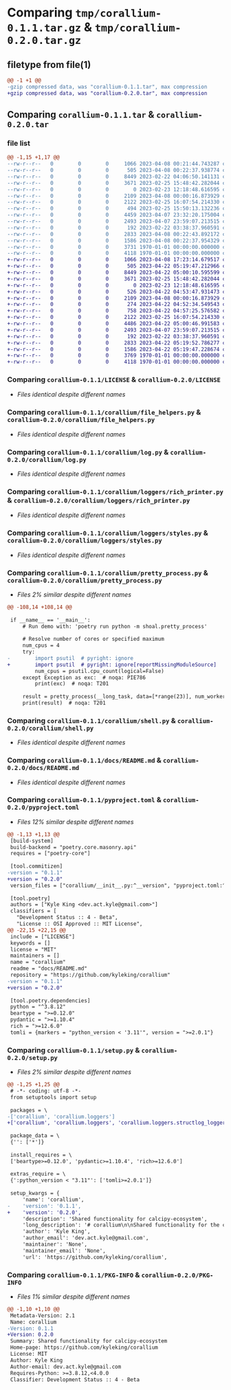 # Comparing `tmp/corallium-0.1.1.tar.gz` & `tmp/corallium-0.2.0.tar.gz`

## filetype from file(1)

```diff
@@ -1 +1 @@
-gzip compressed data, was "corallium-0.1.1.tar", max compression
+gzip compressed data, was "corallium-0.2.0.tar", max compression
```

## Comparing `corallium-0.1.1.tar` & `corallium-0.2.0.tar`

### file list

```diff
@@ -1,15 +1,17 @@
--rw-r--r--   0        0        0     1066 2023-04-08 00:21:44.743287 corallium-0.1.1/LICENSE
--rw-r--r--   0        0        0      505 2023-04-08 00:22:37.938774 corallium-0.1.1/corallium/__init__.py
--rw-r--r--   0        0        0     8449 2023-02-22 04:06:50.141131 corallium-0.1.1/corallium/file_helpers.py
--rw-r--r--   0        0        0     3671 2023-02-25 15:48:42.282044 corallium-0.1.1/corallium/log.py
--rw-r--r--   0        0        0        0 2023-02-23 12:18:48.616595 corallium-0.1.1/corallium/loggers/__init__.py
--rw-r--r--   0        0        0     2109 2023-04-08 00:00:16.873929 corallium-0.1.1/corallium/loggers/rich_printer.py
--rw-r--r--   0        0        0     2122 2023-02-25 16:07:54.214330 corallium-0.1.1/corallium/loggers/styles.py
--rw-r--r--   0        0        0      494 2023-02-25 15:50:13.132236 corallium-0.1.1/corallium/loggers/writer.py
--rw-r--r--   0        0        0     4459 2023-04-07 23:32:20.175004 corallium-0.1.1/corallium/pretty_process.py
--rw-r--r--   0        0        0     2493 2023-04-07 23:59:07.213515 corallium-0.1.1/corallium/shell.py
--rw-r--r--   0        0        0      192 2023-02-22 03:38:37.960591 corallium-0.1.1/corallium/tomllib.py
--rw-r--r--   0        0        0     2833 2023-04-08 00:22:43.892172 corallium-0.1.1/docs/README.md
--rw-r--r--   0        0        0     1586 2023-04-08 00:22:37.954329 corallium-0.1.1/pyproject.toml
--rw-r--r--   0        0        0     3731 1970-01-01 00:00:00.000000 corallium-0.1.1/setup.py
--rw-r--r--   0        0        0     4118 1970-01-01 00:00:00.000000 corallium-0.1.1/PKG-INFO
+-rw-r--r--   0        0        0     1066 2023-04-08 17:23:14.679517 corallium-0.2.0/LICENSE
+-rw-r--r--   0        0        0      505 2023-04-22 05:19:47.212966 corallium-0.2.0/corallium/__init__.py
+-rw-r--r--   0        0        0     8449 2023-04-22 05:00:10.595599 corallium-0.2.0/corallium/file_helpers.py
+-rw-r--r--   0        0        0     3671 2023-02-25 15:48:42.282044 corallium-0.2.0/corallium/log.py
+-rw-r--r--   0        0        0        0 2023-02-23 12:18:48.616595 corallium-0.2.0/corallium/loggers/__init__.py
+-rw-r--r--   0        0        0      526 2023-04-22 04:53:47.931473 corallium-0.2.0/corallium/loggers/plain_printer.py
+-rw-r--r--   0        0        0     2109 2023-04-08 00:00:16.873929 corallium-0.2.0/corallium/loggers/rich_printer.py
+-rw-r--r--   0        0        0      274 2023-04-22 04:52:34.549543 corallium-0.2.0/corallium/loggers/structlog_logger/__init__.py
+-rw-r--r--   0        0        0      758 2023-04-22 04:57:25.576582 corallium-0.2.0/corallium/loggers/structlog_logger/_structlog_logger.py
+-rw-r--r--   0        0        0     2122 2023-02-25 16:07:54.214330 corallium-0.2.0/corallium/loggers/styles.py
+-rw-r--r--   0        0        0     4486 2023-04-22 05:00:46.991583 corallium-0.2.0/corallium/pretty_process.py
+-rw-r--r--   0        0        0     2493 2023-04-07 23:59:07.213515 corallium-0.2.0/corallium/shell.py
+-rw-r--r--   0        0        0      192 2023-02-22 03:38:37.960591 corallium-0.2.0/corallium/tomllib.py
+-rw-r--r--   0        0        0     2833 2023-04-22 05:19:52.786277 corallium-0.2.0/docs/README.md
+-rw-r--r--   0        0        0     1586 2023-04-22 05:19:47.228674 corallium-0.2.0/pyproject.toml
+-rw-r--r--   0        0        0     3769 1970-01-01 00:00:00.000000 corallium-0.2.0/setup.py
+-rw-r--r--   0        0        0     4118 1970-01-01 00:00:00.000000 corallium-0.2.0/PKG-INFO
```

### Comparing `corallium-0.1.1/LICENSE` & `corallium-0.2.0/LICENSE`

 * *Files identical despite different names*

### Comparing `corallium-0.1.1/corallium/file_helpers.py` & `corallium-0.2.0/corallium/file_helpers.py`

 * *Files identical despite different names*

### Comparing `corallium-0.1.1/corallium/log.py` & `corallium-0.2.0/corallium/log.py`

 * *Files identical despite different names*

### Comparing `corallium-0.1.1/corallium/loggers/rich_printer.py` & `corallium-0.2.0/corallium/loggers/rich_printer.py`

 * *Files identical despite different names*

### Comparing `corallium-0.1.1/corallium/loggers/styles.py` & `corallium-0.2.0/corallium/loggers/styles.py`

 * *Files identical despite different names*

### Comparing `corallium-0.1.1/corallium/pretty_process.py` & `corallium-0.2.0/corallium/pretty_process.py`

 * *Files 2% similar despite different names*

```diff
@@ -108,14 +108,14 @@
 
 if __name__ == '__main__':
     # Run demo with: 'poetry run python -m shoal.pretty_process'
 
     # Resolve number of cores or specified maximum
     num_cpus = 4
     try:
-        import psutil  # pyright: ignore
+        import psutil  # pyright: ignore[reportMissingModuleSource]
         num_cpus = psutil.cpu_count(logical=False)
     except Exception as exc:  # noqa: PIE786
         print(exc)  # noqa: T201
 
     result = pretty_process(__long_task, data=[*range(23)], num_workers=num_cpus)
     print(result)  # noqa: T201
```

### Comparing `corallium-0.1.1/corallium/shell.py` & `corallium-0.2.0/corallium/shell.py`

 * *Files identical despite different names*

### Comparing `corallium-0.1.1/docs/README.md` & `corallium-0.2.0/docs/README.md`

 * *Files identical despite different names*

### Comparing `corallium-0.1.1/pyproject.toml` & `corallium-0.2.0/pyproject.toml`

 * *Files 12% similar despite different names*

```diff
@@ -1,13 +1,13 @@
 [build-system]
 build-backend = "poetry.core.masonry.api"
 requires = ["poetry-core"]
 
 [tool.commitizen]
-version = "0.1.1"
+version = "0.2.0"
 version_files = ["corallium/__init__.py:^__version", "pyproject.toml:^version"]
 
 [tool.poetry]
 authors = ["Kyle King <dev.act.kyle@gmail.com>"]
 classifiers = [
   "Development Status :: 4 - Beta",
   "License :: OSI Approved :: MIT License",
@@ -22,15 +22,15 @@
 include = ["LICENSE"]
 keywords = []
 license = "MIT"
 maintainers = []
 name = "corallium"
 readme = "docs/README.md"
 repository = "https://github.com/kyleking/corallium"
-version = "0.1.1"
+version = "0.2.0"
 
 [tool.poetry.dependencies]
 python = "^3.8.12"
 beartype = ">=0.12.0"
 pydantic = ">=1.10.4"
 rich = ">=12.6.0"
 tomli = {markers = "python_version < '3.11'", version = ">=2.0.1"}
```

### Comparing `corallium-0.1.1/setup.py` & `corallium-0.2.0/setup.py`

 * *Files 2% similar despite different names*

```diff
@@ -1,25 +1,25 @@
 # -*- coding: utf-8 -*-
 from setuptools import setup
 
 packages = \
-['corallium', 'corallium.loggers']
+['corallium', 'corallium.loggers', 'corallium.loggers.structlog_logger']
 
 package_data = \
 {'': ['*']}
 
 install_requires = \
 ['beartype>=0.12.0', 'pydantic>=1.10.4', 'rich>=12.6.0']
 
 extras_require = \
 {':python_version < "3.11"': ['tomli>=2.0.1']}
 
 setup_kwargs = {
     'name': 'corallium',
-    'version': '0.1.1',
+    'version': '0.2.0',
     'description': 'Shared functionality for calcipy-ecosystem',
     'long_description': '# corallium\n\nShared functionality for the calcipy-ecosystem.\n\n## Installation\n\n1. `poetry add corallium`\n\n1. Take advantage of the logger or other common functionality\n\n    ```sh\n    form corallium.log import logger\n\n    logger.info(\'Hello!\')\n    ```\n\n## Usage\n\n<!-- < TODO: Show an example (screenshots, terminal recording, etc.) >\n\n- **log**: TBD\n- **pretty_process**: TBD\n- **shell**: TBD\n- **file_helpers**: TBD\n- **tomllib**: This is a lightweight wrapper to backport `tomli` in place of `tomllib` until we can use Python >3.11. Use with `from corallium.tomllib import tomllib`\n- **dot_dict**: has one function `ddict`, which is a light-weight wrapper around whatever is the most [maintained dotted-dictionary package in Python](https://pypi.org/search/?q=dot+accessible+dictionary&o=). Dotted dictionaries can sometimes improve code readability, but they aren\'t a one-size fits all solution. Sometimes `attr.s` or `dataclass` are more appropriate.\n    - The benefit of this wrapper is a stable interface that can be replaced with better internal implementations, such [Bunch](https://pypi.org/project/bunch/), [Chunk](https://pypi.org/project/chunk/), [Munch](https://pypi.org/project/munch/), [flexible-dotdict](https://pypi.org/project/flexible-dotdict/), [classy-json](https://pypi.org/project/classy-json/), and now [Python-Box](https://pypi.org/project/python-box/)\n -->\n\nFor more example code, see the [scripts] directory or the [tests].\n\n## Project Status\n\nSee the `Open Issues` and/or the [CODE_TAG_SUMMARY]. For release history, see the [CHANGELOG].\n\n## Contributing\n\nWe welcome pull requests! For your pull request to be accepted smoothly, we suggest that you first open a GitHub issue to discuss your idea. For resources on getting started with the code base, see the below documentation:\n\n- [DEVELOPER_GUIDE]\n- [STYLE_GUIDE]\n\n## Code of Conduct\n\nWe follow the [Contributor Covenant Code of Conduct][contributor-covenant].\n\n### Open Source Status\n\nWe try to reasonably meet most aspects of the "OpenSSF scorecard" from [Open Source Insights](https://deps.dev/pypi/corallium)\n\n## Responsible Disclosure\n\nIf you have any security issue to report, please contact the project maintainers privately. You can reach us at [dev.act.kyle@gmail.com](mailto:dev.act.kyle@gmail.com).\n\n## License\n\n[LICENSE]\n\n[changelog]: https://corallium.kyleking.me/docs/CHANGELOG\n[code_tag_summary]: https://corallium.kyleking.me/docs/CODE_TAG_SUMMARY\n[contributor-covenant]: https://www.contributor-covenant.org\n[developer_guide]: https://corallium.kyleking.me/docs/DEVELOPER_GUIDE\n[license]: https://github.com/kyleking/corallium/blob/main/LICENSE\n[scripts]: https://github.com/kyleking/corallium/blob/main/scripts\n[style_guide]: https://corallium.kyleking.me/docs/STYLE_GUIDE\n[tests]: https://github.com/kyleking/corallium/blob/main/tests\n',
     'author': 'Kyle King',
     'author_email': 'dev.act.kyle@gmail.com',
     'maintainer': 'None',
     'maintainer_email': 'None',
     'url': 'https://github.com/kyleking/corallium',
```

### Comparing `corallium-0.1.1/PKG-INFO` & `corallium-0.2.0/PKG-INFO`

 * *Files 1% similar despite different names*

```diff
@@ -1,10 +1,10 @@
 Metadata-Version: 2.1
 Name: corallium
-Version: 0.1.1
+Version: 0.2.0
 Summary: Shared functionality for calcipy-ecosystem
 Home-page: https://github.com/kyleking/corallium
 License: MIT
 Author: Kyle King
 Author-email: dev.act.kyle@gmail.com
 Requires-Python: >=3.8.12,<4.0.0
 Classifier: Development Status :: 4 - Beta
```

